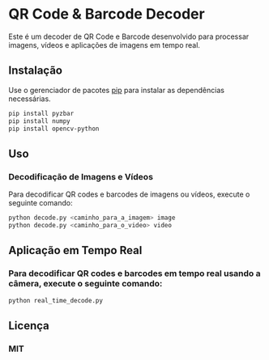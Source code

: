 # QR Code & Barcode Decoder

Este é um decoder de QR Code e Barcode desenvolvido para processar imagens, vídeos e aplicações de imagens em tempo real.

## Instalação

Use o gerenciador de pacotes [pip](https://pip.pypa.io/en/stable/) para instalar as dependências necessárias.

```bash
pip install pyzbar
pip install numpy
pip install opencv-python
```

## Uso
### Decodificação de Imagens e Vídeos
Para decodificar QR codes e barcodes de imagens ou vídeos, execute o seguinte comando:

```bash
python decode.py <caminho_para_a_imagem> image
python decode.py <caminho_para_o_video> video
```


## Aplicação em Tempo Real
### Para decodificar QR codes e barcodes em tempo real usando a câmera, execute o seguinte comando:

```bash
python real_time_decode.py
```

## Licença
### MIT
